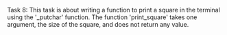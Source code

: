 Task 8: This task is about writing a function to print a square in the terminal using the '_putchar' function. The function 'print_square' takes one argument, the size of the square, and does not return any value.

